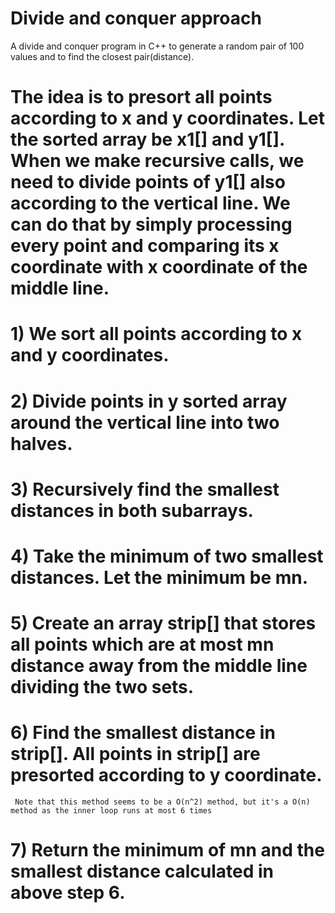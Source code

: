 # Divide and conquer approach
 A divide and conquer program in C++ to generate a random pair of 100 values and to find the closest pair(distance).

# The idea is to presort all points according to x and y coordinates. Let the sorted array be x1[] and y1[]. When we make recursive calls, we need to divide points of y1[] also according to the vertical line. We can do that by simply processing every point and comparing its x coordinate with x coordinate of the middle line.

# 1) We sort all points according to x and y coordinates.

# 2) Divide points in y sorted array around the vertical line into two halves.

# 3) Recursively find the smallest distances in both subarrays.

# 4) Take the minimum of two smallest distances. Let the minimum be mn. 

# 5) Create an array strip[] that stores all points which are at most mn distance away from the middle line dividing the two sets.

# 6) Find the smallest distance in strip[]. All points in strip[] are presorted according to y coordinate.
     Note that this method seems to be a O(n^2) method, but it's a O(n) method as the inner loop runs at most 6 times 

# 7) Return the minimum of mn and the smallest distance calculated in above step 6.
